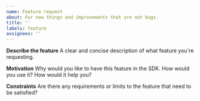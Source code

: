 ```yaml
---
name: Feature request
about: For new things and improvements that are not bugs.
title: ''
labels: feature
assignees: ''
---
```


**Describe the feature**
A clear and concise description of what feature you're requesting.

**Motivation**
Why would you like to have this feature in the SDK. How would you use it? How would it help you?

**Constraints**
Are there any requirements or limits to the feature that need to be satisfied?
